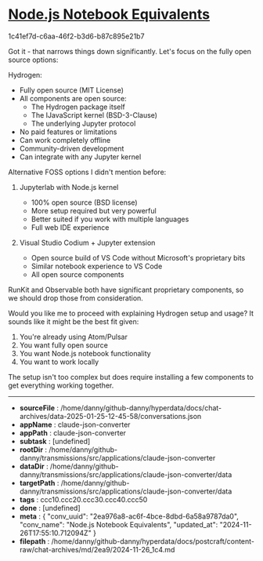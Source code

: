 # [Node.js Notebook Equivalents](https://claude.ai/chat/2ea976a8-ac6f-4bce-8dbd-6a58a9787da0)

1c41ef7d-c6aa-46f2-b3d6-b87c895e21b7

 Got it - that narrows things down significantly. Let's focus on the fully open source options:

Hydrogen:
- Fully open source (MIT License)
- All components are open source:
  - The Hydrogen package itself
  - The IJavaScript kernel (BSD-3-Clause)
  - The underlying Jupyter protocol
- No paid features or limitations
- Can work completely offline
- Community-driven development
- Can integrate with any Jupyter kernel

Alternative FOSS options I didn't mention before:
1. Jupyterlab with Node.js kernel
   - 100% open source (BSD license)
   - More setup required but very powerful
   - Better suited if you work with multiple languages
   - Full web IDE experience
   
2. Visual Studio Codium + Jupyter extension
   - Open source build of VS Code without Microsoft's proprietary bits
   - Similar notebook experience to VS Code
   - All open source components

RunKit and Observable both have significant proprietary components, so we should drop those from consideration.

Would you like me to proceed with explaining Hydrogen setup and usage? It sounds like it might be the best fit given:
1. You're already using Atom/Pulsar
2. You want fully open source
3. You want Node.js notebook functionality
4. You want to work locally

The setup isn't too complex but does require installing a few components to get everything working together.

---

* **sourceFile** : /home/danny/github-danny/hyperdata/docs/chat-archives/data-2025-01-25-12-45-58/conversations.json
* **appName** : claude-json-converter
* **appPath** : claude-json-converter
* **subtask** : [undefined]
* **rootDir** : /home/danny/github-danny/transmissions/src/applications/claude-json-converter
* **dataDir** : /home/danny/github-danny/transmissions/src/applications/claude-json-converter/data
* **targetPath** : /home/danny/github-danny/transmissions/src/applications/claude-json-converter/data
* **tags** : ccc10.ccc20.ccc30.ccc40.ccc50
* **done** : [undefined]
* **meta** : {
  "conv_uuid": "2ea976a8-ac6f-4bce-8dbd-6a58a9787da0",
  "conv_name": "Node.js Notebook Equivalents",
  "updated_at": "2024-11-26T17:55:10.712094Z"
}
* **filepath** : /home/danny/github-danny/hyperdata/docs/postcraft/content-raw/chat-archives/md/2ea9/2024-11-26_1c4.md